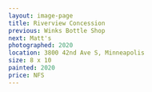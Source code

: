 ```yaml
---
layout: image-page
title: Riverview Concession
previous: Winks Bottle Shop
next: Matt's
photographed: 2020
location: 3800 42nd Ave S, Minneapolis
size: 8 x 10
painted: 2020
price: NFS
---
```

